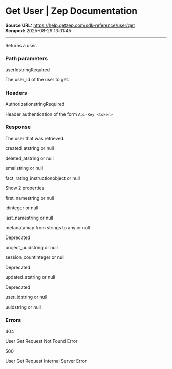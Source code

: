 # Get User | Zep Documentation

**Source URL:** https://help.getzep.com/sdk-reference/user/get  
**Scraped:** 2025-08-29 13:01:45

---

Returns a user.

### Path parameters

userIdstringRequired

The user_id of the user to get.

### Headers

AuthorizationstringRequired

Header authentication of the form `Api-Key <token>`

### Response

The user that was retrieved.

created_atstring or null

deleted_atstring or null

emailstring or null

fact_rating_instructionobject or null

Show 2 properties

first_namestring or null

idinteger or null

last_namestring or null

metadatamap from strings to any or null

Deprecated

project_uuidstring or null

session_countinteger or null

Deprecated

updated_atstring or null

Deprecated

user_idstring or null

uuidstring or null

### Errors

404

User Get Request Not Found Error

500

User Get Request Internal Server Error
